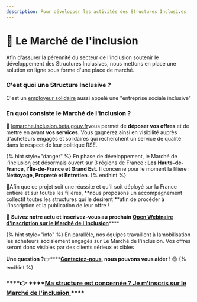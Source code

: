 ```yaml
---
description: Pour développer les activités des Structures Inclusives
---
```


# 🤝 Le Marché de l'inclusion

Afin d'assurer la pérennité du secteur de l'inclusion soutenir le développement des Structures Inclusives, nous mettons en place une solution en ligne sous forme d'une place de marché.

### C'est quoi une **Structure Inclusive ?**

C'est un [employeur solidaire](pourquoi-une-plateforme-de-linclusion/qui-sont-les-employeurs-solidaires.md) aussi appelé une "entreprise sociale inclusive"



### En quoi consiste le Marché de l'inclusion **?**

🤝​ ​[lemarche.inclusion.beta.gouv.fr](http://lemarche.inclusion.beta.gouv.fr/)​ vous permet de **déposer vos offres** et de mettre en avant **vos services**. Vous gagnerez ainsi en visibilité auprès d'acheteurs engagés et solidaires qui recherchent un service de qualité dans le respect de leur politique RSE.



{% hint style="danger" %}
En phase de développement, le Marché de l'inclusion est désormais ouvert sur 3 régions de France : **Les Hauts-de-France, l'Île-de-France et Grand Est**. Il concerne pour le moment la filière : **Nettoyage, Propreté et Entretien**.
{% endhint %}



  
🚨Afin que ce projet soit une réussite et qu'il soit déployé sur la France entière et sur toutes les filières, **nous proposons un accompagnement collectif toutes les structures qui le désirent​ ​**afin de procéder à l'inscription et la publication de leur offre !

🧐 **Suivez notre actu et inscrivez-vous au prochain** [**Open Webinaire d'inscription sur le Marché de l'inclusion**](rendez-vous-webinaires/le-marche-de-linclusion.md)\*\*\*\*



{% hint style="info" %}
En parallèle, nos équipes travaillent à la ​mobilisation les acheteurs socialement engagés sur Le Marché de l'inclusion. Vos offres seront donc visibles par des clients sérieux et ciblés 

**Une question ?**👉\*\*\*\*[**Contactez-nous**](mailto:lemarche@inclusion.beta.gouv.fr%20)**, nous pouvons vous aider** ! 😊
{% endhint %}



###   ****👉 ****[**Ma structure est concernée ? Je m'inscris sur le Marché de l'inclusion** ](https://lemarche.inclusion.beta.gouv.fr/fr/)\*\*\*\*

